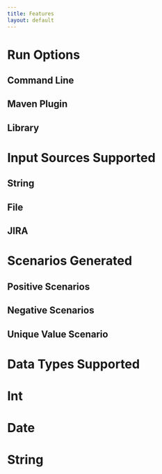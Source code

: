 ```yaml
---
title: Features
layout: default
---
```


# Run Options

## Command Line

## Maven Plugin

## Library

# Input Sources Supported

## String

## File

## JIRA

# Scenarios Generated

## Positive Scenarios

## Negative Scenarios

## Unique Value Scenario

# Data Types Supported

# Int

# Date

# String

